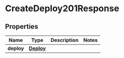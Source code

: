 

# CreateDeploy201Response


## Properties

| Name | Type | Description | Notes |
|------------ | ------------- | ------------- | -------------|
|**deploy** | [**Deploy**](Deploy.md) |  |  |



